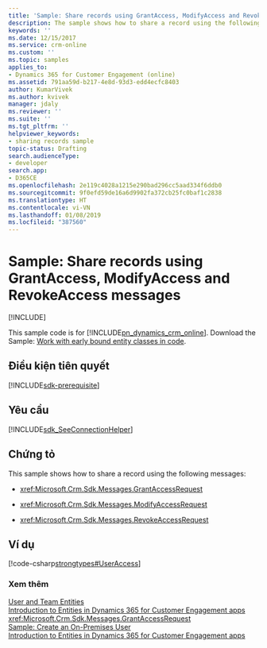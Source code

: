 ```yaml
---
title: 'Sample: Share records using GrantAccess, ModifyAccess and RevokeAccess messages (Developer Guide for Dynamics 365 for Customer Engagement apps) | MicrosoftDocs'
description: The sample shows how to share a record using the following messages:GrantAccessRequest, ModifyAccessRequest, and RevokeAccessRequest.
keywords: ''
ms.date: 12/15/2017
ms.service: crm-online
ms.custom: ''
ms.topic: samples
applies_to:
- Dynamics 365 for Customer Engagement (online)
ms.assetid: 791aa59d-b217-4e8d-93d3-edd4ecfc8403
author: KumarVivek
ms.author: kvivek
manager: jdaly
ms.reviewer: ''
ms.suite: ''
ms.tgt_pltfrm: ''
helpviewer_keywords:
- sharing records sample
topic-status: Drafting
search.audienceType:
- developer
search.app:
- D365CE
ms.openlocfilehash: 2e119c4028a1215e290bad296cc5aad334f6ddb0
ms.sourcegitcommit: 9f0efd59de16a6d9902fa372cb25fc0baf1c2838
ms.translationtype: HT
ms.contentlocale: vi-VN
ms.lasthandoff: 01/08/2019
ms.locfileid: "387560"
---
```

# <a name="sample-share-records-using-grantaccess-modifyaccess-and-revokeaccess-messages"></a>Sample: Share records using GrantAccess, ModifyAccess and RevokeAccess messages

[!INCLUDE[](../includes/cc_applies_to_update_9_0_0.md)]

This sample code is for [!INCLUDE[pn_dynamics_crm_online](../includes/pn-dynamics-crm-online.md)]. Download the Sample: [Work with early bound entity classes in code](https://code.msdn.microsoft.com/Work-with-early-bound-6914f6e7).

## <a name="prerequisites"></a>Điều kiện tiên quyết
[!INCLUDE[sdk-prerequisite](../includes/sdk-prerequisite.md)]
  
## <a name="requirements"></a>Yêu cầu  
[!INCLUDE[sdk_SeeConnectionHelper](../includes/sdk-seeconnectionhelper.md)]
  
## <a name="demonstrates"></a>Chứng tỏ  
 This sample shows how to share a record using the following messages:  
  
-   <xref:Microsoft.Crm.Sdk.Messages.GrantAccessRequest>  
  
-   <xref:Microsoft.Crm.Sdk.Messages.ModifyAccessRequest>  
  
-   <xref:Microsoft.Crm.Sdk.Messages.RevokeAccessRequest>  
  
## <a name="example"></a>Ví dụ  
 [!code-csharp[strongtypes#UserAccess](../snippets/csharp/CRMV8/strongtypes/cs/useraccess.cs#useraccess)]  
  
### <a name="see-also"></a>Xem thêm  
 [User and Team Entities](user-team-entities.md)   
 [Introduction to Entities in Dynamics 365 for Customer Engagement apps](introduction-entities.md#Share)   
 <xref:Microsoft.Crm.Sdk.Messages.GrantAccessRequest>   
 [Sample: Create an On-Premises User](sample-create-on-premises-user.md)   
 [Introduction to Entities in Dynamics 365 for Customer Engagement apps](introduction-entities.md)
